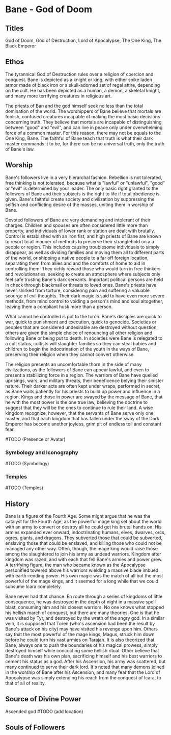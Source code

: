 # Bane - God of Doom

## Titles

God of Doom, God of Destruction, Lord of Apocalypse, The One King, The Black Emperor

## Ethos

The tyrannical God of Destruction rules over a religion of coercion and conquest. Bane is depicted as a knight or king, with either spike laden armor made of black iron or a skull-adorned set of regal attire, depending on the cult. He has been depicted as a human, a demon, a skeletal knight, and many more terrifying creatures in religious art.

The priests of Ban and the god himself seek no less than the total domination of the world. The worshippers of Bane believe that mortals are foolish, confused creatures incapable of making the most basic decisions concerning truth. They believe that mortals are incapable of distinguishing between "good" and "evil", and can live in peace only under overwhelming force of a common master. For this reason, there may not be equals to the One King, Bane. The faithful of Bane teach that truth is what their dark master commands it to be, for there can be no universal truth, only the truth of Bane's law.

## Worship

Bane's followers live in a very hierarchal fashion. Rebellion is not tolerated, free thinking is not tolerated, because what is "lawful" or "unlawful", "good" or "evil" is determined by your leader. The only basic right granted to the followers of Bane and their subjects is the right to life if total obedience is given. Bane's faithful create society and civilization by suppressing the selfish and conflicting desire of the masses, uniting them in worship of Bane.

Devoted followers of Bane are very demanding and intolerant of their charges. Children and spouses are often considered little more than property, and individuals of lower rank or station are dealt with brutally. Control is established with an iron fist, and high priests of Bane are known to resort to all manner of methods to preserve their stranglehold on a a people or region. This includes causing troublesome individuals to simply disappear, as well as dividing families and moving them all to different parts of the world, or shipping a native people to a far off foreign location, separating them from allies and and the comforts of home to aid in controlling them. They richly reward those who would turn in free thinkers and revolutionaries, seeking to create an atmosphere where subjects only feel safe trusting Bane's dark servants. Important political persons are held in check through blackmail or threats to loved ones. Bane's priests have never shirked from torture, considering pain and suffering a valuable scourge of evil thoughts. Their dark magic is said to have even more severe methods, from mind control to voiding a person's mind and soul altogether, leaving them a compliant husk more than a person.

What cannot be controlled is put to the torch. Bane's disciples are quick to war, quick to punishment and execution, quick to genocide. Societies or peoples that are considered undesirable are destroyed without question, others are given the simple choice of renouncing all other religion and following Bane or being put to death. In societies were Bane is relegated to a cult status, cultists will slaughter families so they can steal babies and children to begin the indoctrination of the youth in the ways of Bane, preserving their religion when they cannot convert otherwise.

The religion presents an uncomfortable thorn in the side of many civilizations, as the followers of Bane can appear lawful, and even to present a stabilizing force in a region. The warriors of Bane have quelled uprisings, wars, and military threats, their beneficence belying their sinister nature. Their darker acts are often kept under wraps, performed in secret, as Bane waits patiently for his priests to build up power and influence in a region. Kings and those in power are swayed by the message of Bane, that he with the most power is the one true law, believing the doctrine to suggest that they will be the ones to continue to rule their land. A wise kingdom recognize, however, that the servants of Bane serve only one master, and that each kingdom that has fallen under the sway of the Dark Emperor has become another joyless, grim pit of endless toil and constant fear.

#TODO (Presence or Avatar)

### Symbology and Iconography

#TODO (Symbology)

### Temples

#TODO (Temples)

## History

Bane is a figure of the Fourth Age. Some might argue that he was the catalyst for the Fourth Age, as the powerful mage king set about the world with an army to convert or destroy all he could get his brutal hands on. His armies expanded ever onward, indoctrinating humans, elves, dwarves, orcs, ogres, giants, and dragons. They subverted those that could be subverted, enslaving those that could be enslaved, and killing those who could not be managed any other way. Often, though, the mage king would raise those among the slaughtered to join his army as undead warriors. Kingdom after kingdom was razed, and with each that fell Bane's armies and power grew. A terrifying figure, the man who became known as the Apocalypse personified towered above his warriors wielding a massive blade imbued with earth-rending power. His own magic was the match of all but the most powerful of the mage kings, and it seemed for a long while that we could subsume Icara completely.

Bane never had that chance. En route through a series of kingdoms of little consequence, he was destroyed in the depth of night in a massive spell blast, consuming him and his closest warriors. No one knows what stopped his hellish march of conquest, but there are many theories. One is that he was visited by Tyr, and destroyed by the wrath of the angry god. In a similar vein, it is supposed that Toren (who's ascension had been the result by Bane's attack on his city) may have visited his revenge upon him. Others say that the most powerful of the mage kings, Magus, struck him down before he could turn his vast armies on Tarajah. It is also theorized that Bane, always one to push the boundaries of his magical prowess, simply destroyed himself while concocting some hellish ritual. Other believe that Bane's death was his own plan, sacrificing himself and his best warriors to cement his status as a god. After his Ascension, his army was scattered, but many continued to serve their dark lord. It's noted that many demons joined in the worship of Bane after his Ascension, and many fear that the Lord of Apocalypse was simply extending his reach from the conquest of Icara, to that of all of reality.

## Source of Divine Power

Ascended god
#TODO (add location)

## Souls of Followers